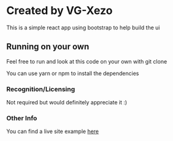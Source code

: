 # Created by VG-Xezo

This is a simple react app using bootstrap to help build the ui

## Running on your own

Feel free to run and look at this code on your own with git clone

You can use yarn or npm to install the dependencies

### Recognition/Licensing

Not required but would definitely appreciate it :)

### Other Info

You can find a live site example [here](https://bmi-calculator-xezo.netlify.app/)

